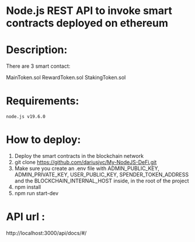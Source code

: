 # Node.js REST API to invoke smart contracts deployed on ethereum

# Description:
There are 3 smart contact:

MainToken.sol
RewardToken.sol
StakingToken.sol

# Requirements:

```shell
node.js v19.6.0
```

# How to deploy:
1. Deploy the smart contracts in the blockchain network
2. git clone https://github.com/dariusjvc/My-NodeJS-DeFi.git
3. Make sure you create an .env file with ADMIN_PUBLIC_KEY, ADMIN_PRIVATE_KEY, USER_PUBLIC_KEY, SPENDER_TOKEN_ADDRESS and the BLOCKCHAIN_INTERNAL_HOST inside, in the root of the project
4. npm install
5. npm run start-dev


# API url :
http://localhost:3000/api/docs/#/
